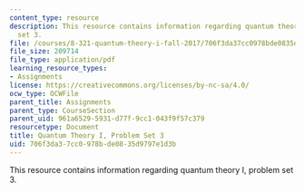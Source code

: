 ```yaml
---
content_type: resource
description: This resource contains information regarding quantum theory I, problem
  set 3.
file: /courses/8-321-quantum-theory-i-fall-2017/706f3da37cc0978bde0835d9797e1d3b_MIT8_321F17_Pset3.pdf
file_size: 209714
file_type: application/pdf
learning_resource_types:
- Assignments
license: https://creativecommons.org/licenses/by-nc-sa/4.0/
ocw_type: OCWFile
parent_title: Assignments
parent_type: CourseSection
parent_uid: 961a6529-5931-d77f-9cc1-043f9f57c379
resourcetype: Document
title: Quantum Theory I, Problem Set 3
uid: 706f3da3-7cc0-978b-de08-35d9797e1d3b
---
```

This resource contains information regarding quantum theory I, problem set 3.